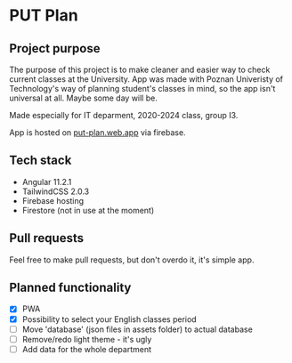# PUT Plan

## Project purpose

The purpose of this project is to make cleaner and easier way to check current classes at the University. App was made with Poznan Univeristy of Technology's way of planning student's classes in mind, so the app isn't universal at all. Maybe some day will be.

Made especially for IT deparment, 2020-2024 class, group I3.

App is hosted on [put-plan.web.app](https://put-plan.web.app) via firebase.

## Tech stack
 - Angular 11.2.1
 - TailwindCSS 2.0.3
 - Firebase hosting
 - Firestore (not in use at the moment)

## Pull requests

Feel free to make pull requests, but don't overdo it, it's simple app.

## Planned functionality

 - [x] PWA
 - [x] Possibility to select your English classes period
 - [ ] Move 'database' (json files in assets folder) to actual database
 - [ ] Remove/redo light theme - it's ugly
 - [ ] Add data for the whole department
